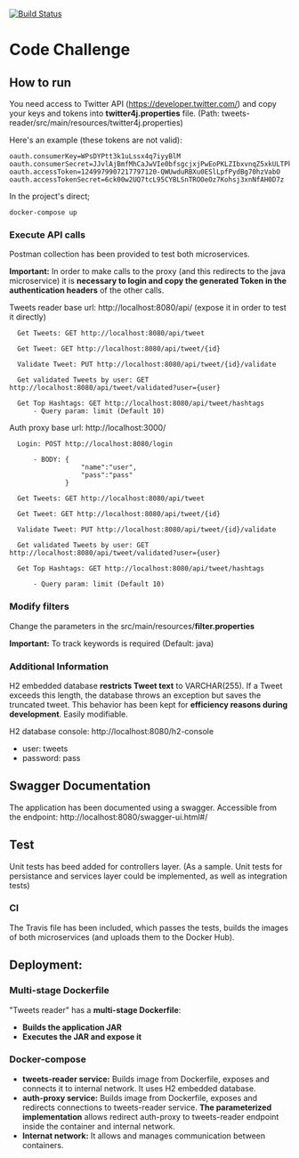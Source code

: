 
[![Build Status](https://travis-ci.com/alexibro/CodeChallenge.svg?branch=master)](https://travis-ci.com/alexibro/CodeChallenge)

# Code Challenge

## How to run

You need access to Twitter API (https://developer.twitter.com/) and copy your keys and tokens into **twitter4j.properties** file. (Path: tweets-reader/src/main/resources/twitter4j.properties)


Here's an example (these tokens are not valid):
```
oauth.consumerKey=WPsDYPtt3k1uLssx4q7iyyBlM
oauth.consumerSecret=JJvlAjBmfMhCaJwVIe0bfsgcjxjPwEoPKLZIbxvnqZ5xkULTPk
oauth.accessToken=1249979907217797120-QWUwduRBXu0ESlLpfPydBg70hzVabO
oauth.accessTokenSecret=6ck00w2UQ7tcL95CYBLSnTROOeOz7Kohsj3xnNfAH0D7z
```

In the project's direct;
```
docker-compose up
```

### Execute API calls

Postman collection has been provided to test both microservices.

**Important:** In order to make calls to the proxy (and this redirects to the java microservice) it is **necessary to login and copy the generated Token in the authentication headers** of the other calls.

Tweets reader base url: http://localhost:8080/api/ (expose it in order to test it directly)

      Get Tweets: GET http://localhost:8080/api/tweet
      
      Get Tweet: GET http://localhost:8080/api/tweet/{id}
      
      Validate Tweet: PUT http://localhost:8080/api/tweet/{id}/validate
      
      Get validated Tweets by user: GET http://localhost:8080/api/tweet/validated?user={user}
      
      Get Top Hashtags: GET http://localhost:8080/api/tweet/hashtags
          - Query param: limit (Default 10)
      

Auth proxy base url: http://localhost:3000/

      Login: POST http://localhost:8080/login
      
          - BODY: {
	                  "name":"user",
	                  "pass":"pass"
                  }
                  
      Get Tweets: GET http://localhost:8080/api/tweet
      
      Get Tweet: GET http://localhost:8080/api/tweet/{id}
      
      Validate Tweet: PUT http://localhost:8080/api/tweet/{id}/validate
      
      Get validated Tweets by user: GET http://localhost:8080/api/tweet/validated?user={user}
      
      Get Top Hashtags: GET http://localhost:8080/api/tweet/hashtags

          - Query param: limit (Default 10)

### Modify filters

Change the parameters in the src/main/resources/**filter.properties**

**Important:** To track keywords is required (Default: java)

### Additional Information

H2 embedded database **restricts Tweet text** to VARCHAR(255). If a Tweet exceeds this length, the database throws an exception but saves the truncated tweet. This behavior has been kept for **efficiency reasons during development**. Easily modifiable.

H2 database console: http://localhost:8080/h2-console
- user: tweets
- password: pass

## Swagger Documentation

The application has been documented using a swagger.
Accessible from the endpoint: http://localhost:8080/swagger-ui.html#/

## Test

Unit tests has beed added for controllers layer. 
(As a sample. Unit tests for persistance and services layer could be implemented, as well as integration tests)

### CI

The Travis file has been included, which passes the tests, builds the images of both microservices (and uploads them to the Docker Hub). 

## Deployment:

### Multi-stage Dockerfile

"Tweets reader" has a **multi-stage Dockerfile**:

* **Builds the application JAR**
* **Executes the JAR and expose it**

### Docker-compose

* **tweets-reader service:** Builds image from Dockerfile, exposes and connects it to internal network. It uses H2 embedded database.
* **auth-proxy service:** Builds image from Dockerfile, exposes and redirects connections to tweets-reader service. **The parameterized implementation** allows redirect auth-proxy to tweets-reader endpoint inside the container and internal network.
* **Internat network:** It allows and manages communication between containers.
